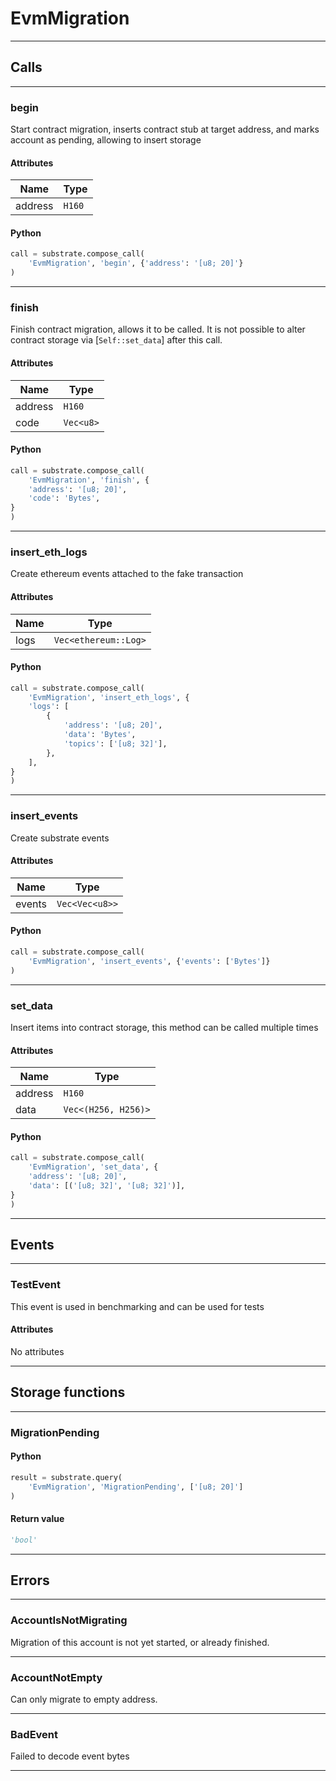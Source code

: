 
# EvmMigration

---------
## Calls

---------
### begin
Start contract migration, inserts contract stub at target address,
and marks account as pending, allowing to insert storage
#### Attributes
| Name | Type |
| -------- | -------- | 
| address | `H160` | 

#### Python
```python
call = substrate.compose_call(
    'EvmMigration', 'begin', {'address': '[u8; 20]'}
)
```

---------
### finish
Finish contract migration, allows it to be called.
It is not possible to alter contract storage via [`Self::set_data`]
after this call.
#### Attributes
| Name | Type |
| -------- | -------- | 
| address | `H160` | 
| code | `Vec<u8>` | 

#### Python
```python
call = substrate.compose_call(
    'EvmMigration', 'finish', {
    'address': '[u8; 20]',
    'code': 'Bytes',
}
)
```

---------
### insert_eth_logs
Create ethereum events attached to the fake transaction
#### Attributes
| Name | Type |
| -------- | -------- | 
| logs | `Vec<ethereum::Log>` | 

#### Python
```python
call = substrate.compose_call(
    'EvmMigration', 'insert_eth_logs', {
    'logs': [
        {
            'address': '[u8; 20]',
            'data': 'Bytes',
            'topics': ['[u8; 32]'],
        },
    ],
}
)
```

---------
### insert_events
Create substrate events
#### Attributes
| Name | Type |
| -------- | -------- | 
| events | `Vec<Vec<u8>>` | 

#### Python
```python
call = substrate.compose_call(
    'EvmMigration', 'insert_events', {'events': ['Bytes']}
)
```

---------
### set_data
Insert items into contract storage, this method can be called
multiple times
#### Attributes
| Name | Type |
| -------- | -------- | 
| address | `H160` | 
| data | `Vec<(H256, H256)>` | 

#### Python
```python
call = substrate.compose_call(
    'EvmMigration', 'set_data', {
    'address': '[u8; 20]',
    'data': [('[u8; 32]', '[u8; 32]')],
}
)
```

---------
## Events

---------
### TestEvent
This event is used in benchmarking and can be used for tests
#### Attributes
No attributes

---------
## Storage functions

---------
### MigrationPending

#### Python
```python
result = substrate.query(
    'EvmMigration', 'MigrationPending', ['[u8; 20]']
)
```

#### Return value
```python
'bool'
```
---------
## Errors

---------
### AccountIsNotMigrating
Migration of this account is not yet started, or already finished.

---------
### AccountNotEmpty
Can only migrate to empty address.

---------
### BadEvent
Failed to decode event bytes

---------